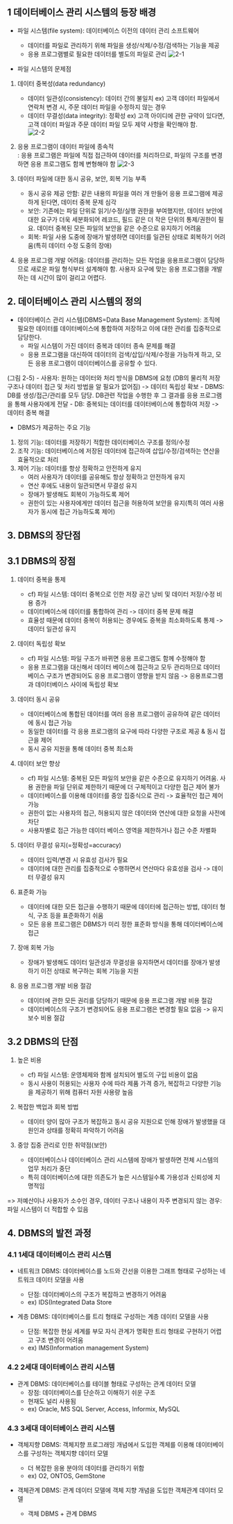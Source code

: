 ## 1 데이터베이스 관리 시스템의 등장 배경
* 파일 시스템(file system): 데이터베이스 이전의 데이터 관리 소프트웨어
    - 데이터를 파일로 관리하기 위해 파일을 생성/삭제/수정/검색하는 기능을 제공
    - 응용 프로그램별로 필요한 데이터를 별도의 파일로 관리
![2-1](https://user-images.githubusercontent.com/104348646/178721922-933a14ec-5cc4-4526-ba2c-4afa877f73fb.jpg)

* 파일 시스템의 문제점
1) 데이터 중복성(data redundancy)
    - 데이터 일관성(consistency): 데이터 간의 불일치
ex) 고객 데이터 파일에서 연락처 변경 시, 주문 데이터 파일을 수정하지 않는 경우
    - 데이터 무결성(data integrity): 정확성
ex) 고객 아이디에 관한 규약이 있다면, 고객 데이터 파일과 주문 데이터 파일 모두 제약 사항을 확인해야 함.  
![2-2](https://user-images.githubusercontent.com/104348646/178722219-27d2065f-ce1d-41d1-b8a3-f51a259ee96a.jpg)

2) 응용 프로그램이 데이터 파일에 종속적  
: 응용 프로그램은 파일에 직접 접근하여 데이터를 처리하므로, 파일의 구조를 변경하면 응용 프로그램도 함께 변형해야 함
![2-3](https://user-images.githubusercontent.com/104348646/178722238-13e2502c-e8d2-4197-8307-54a2b524b276.jpg)

3) 데이터 파일에 대한 동시 공유, 보안, 회복 기능 부족
    - 동시 공유 제공 안함: 같은 내용의 파일을 여러 개 만들어 응용 프로그램에 제공하게 된다면, 데이터 중복 문제 심각  
    - 보안: 기존에는 파일 단위로 읽기/수정/실행 권한을 부여했지만, 데이터 보안에 대한 요구가 더욱 세분화되어 레코드, 필드 같은 더 작은 단위의 통제/권한이 필요. 데이터 중복된 모든 파일의 보안을 같은 수준으로 유지하기 어려움
    - 회복: 파일 사용 도중에 장애가 발생하면 데이터를 일관된 상태로 회복하기 어려움(특히 데이터 수정 도중의 장애)
4) 응용 프로그램 개발 어려움: 데이터를 관리하는 모든 작업을 응용프로그램이 담당하므로 새로운 파일 형식부터 설계해야 함. 사용자 요구에 맞는 응용 프로그램을 개발하는 데 시간이 많이 걸리고 어렵다.

## 2. 데이터베이스 관리 시스템의 정의
* 데이터베이스 관리 시스템(DBMS=Data Base Management System): 조직에 필요한 데이터를 데이터베이스에 통합하여 저장하고 이에 대한 관리를 집중적으로 담당한다.
    - 파일 시스템이 가진 데이터 중복과 데이터 종속 문제를 해결  
    - 응용 프로그램을 대신하여 데이터의 검색/삽입/삭제/수정을 가능하게 하고, 모든 응용 프로그램이 데이터베이스를 공유할 수 있다.

(그림 2-5)
    - 사용자: 원하는 데이터와 처리 방식을 DBMS에 요청 (DB의 물리적 저장 구조나 데이터 접근 및 처리 방법을 알 필요가 없어짐) -> 데이터 독립성 확보
    - DBMS: DB를 생성/접근/관리를 모두 담당. DB관련 작업을 수행한 후 그 결과를 응용 프로그램을 통해 사용자에게 전달
    - DB: 중복되는 데이터를 데이터베이스에 통합하여 저장 -> 데이터 중복 해결

* DBMS가 제공하는 주요 기능
1) 정의 기능: 데이터를 저장하기 적합한 데이터베이스 구조를 정의/수정
2) 조작 기능: 데이터베이스에 저장된 데이터에 접근하여 삽입/수정/검색하는 연산을 효율적으로 처리
3) 제어 기능: 데이터를 항상 정확하고 안전하게 유지
    - 여러 사용자가 데이터를 공유해도 항상 정확하고 안전하게 유지
    - 연산 후에도 내용이 일관되면서 무결성 유지
    - 장애가 발생해도 회복이 가능하도록 제어
    - 권한이 있는 사용자에게만 데이터 접근을 허용하여 보안을 유지(특히 여러 사용자가 동시에 접근 가능하도록 제어)

## 3. DBMS의 장단점

## 3.1 DBMS의 장점
1) 데이터 중복을 통제
    - cf) 파일 시스템: 데이터 중복으로 인한 저장 공간 낭비 및 데이터 저장/수정 비용 증가
    - 데이터베이스에 데이터를 통합하여 관리 -> 데이터 중복 문제 해결
    - 효율성 때문에 데이터 중복이 허용되는 경우에도 중복을 최소화하도록 통제 -> 데이터 일관성 유지

2) 데이터 독립성 확보
    - cf) 파일 시스템: 파일 구조가 바뀌면 응용 프로그램도 함께 수정해야 함
    - 응용 프로그램을 대신해서 데이터 베이스에 접근하고 모두 관리하므로 데이터베이스 구조가 변경되어도 응용 프로그램이 영향을 받지 않음 -> 응용프로그램과 데이터베이스 사이에 독립성 확보

3) 데이터 동시 공유
    - 데이터베이스에 통합된 데이터를 여러 응용 프로그램이 공유하여 같은 데이터에 동시 접근 가능
    - 동일한 데이터를 각 응용 프로그램의 요구에 따라 다양한 구조로 제공 & 동시 접근을 제어
    - 동시 공유 지원을 통해 데이터 중복 최소화

4) 데이터 보안 향상
    - cf) 파일 시스템: 중복된 모든 파일의 보안을 같은 수준으로 유지하기 어려움. 사용 권한을 파일 단위로 제한하기 때문에 더 구체적이고 다양한 접근 제어 불가
    - 데이터베이스를 이용해 데이터를 중앙 집중식으로 관리 -> 효율적인 접근 제어 가능
    - 권한이 없는 사용자의 접근, 허용되지 않은 데이터와 연산에 대한 요청을 사전에 차단
    - 사용자별로 접근 가능한 데이터 베이스 영역을 제한하거나 접근 수준 차별화

5) 데이터 무결성 유지(=정확성=accuracy)
    - 데이터 입력/변경 시 유효성 검사가 필요
    - 데이터에 대한 관리를 집중적으로 수행하면서 연산마다 유효성을 검사 -> 데이터 무결성 유지

6) 표준화 가능
    - 데이터에 대한 모든 접근을 수행하기 때문에 데이터에 접근하는 방법, 데이터 형식, 구조 등을 표준화하기 쉬움
    - 모든 응용 프로그램은 DBMS가 미리 정한 표준화 방식을 통해 데이터베이스에 접근

7) 장애 회복 가능
    - 장애가 발생해도 데이터 일관성과 무결성을 유지하면서 데이터를 장애가 발생하기 이전 상태로 복구하는 회복 기능을 지원

8) 응용 프로그램 개발 비용 절감
    - 데이터에 관한 모든 권리를 담당하기 때문에 응용 프로그램 개발 비용 절감
    - 데이터베이스의 구조가 변경되어도 응용 프로그램은 변경할 필요 없음 -> 유지 보수 비용 절감

## 3.2 DBMS의 단점
1) 높은 비용
    - cf) 파일 시스템: 운영체제와 함께 설치되어 별도의 구입 비용이 없음
    - 동시 사용이 허용되는 사용자 수에 따라 제품 가격 증가, 복잡하고 다양한 기능을 제공하기 위해 컴퓨터 자원 사용량 높음

2) 복잡한 백업과 회복 방법
    - 데이터 양이 많아 구조가 복잡하고 동시 공유 지원으로 인해 장애가 발생했을 대 원인과 상태를 정확히 파악하기 어려움

3) 중앙 집중 관리로 인한 취약점(보안)
    - 데이터베이스나 데이터베이스 관리 시스템에 장애가 발생하면 전체 시스템의 업무 처리가 중단
    - 특히 데이터베이스에 대한 의존도가 높은 시스템일수록 가용성과 신뢰성에 치명적임

=> 저예산이나 사용자가 소수인 경우, 데이터 구조나 내용이 자주 변경되지 않는 경우: 파일 시스템이 더 적합할 수 있음

## 4. DBMS의 발전 과정

### 4.1 1세대 데이터베이스 관리 시스템
* 네트워크 DBMS: 데이터베이스를 노드와 간선을 이용한 그래프 형태로 구성하는 네트워크 데이터 모델을 사용
    - 단점: 데이터베이스의 구조가 복잡하고 변경하기 어려움
    - ex) IDS(Integrated Data Store

* 계층 DBMS: 데이터베이스를 트리 형태로 구성하는 계층 데이터 모델을 사용
    - 단점: 복잡한 현실 세계를 부모 자식 관계가 명확한 트리 형태로 구현하기 어렵고 구조 변경이 어려움
    - ex) IMS(Information management System)

### 4.2 2세대 데이터베이스 관리 시스템
* 관계 DBMS: 데이터베이스를 테이블 형태로 구성하는 관계 데이터 모델
    - 장점: 데이터베이스를 단순하고 이해하기 쉬운 구조
    - 현재도 널리 사용됨
    - ex) Oracle, MS SQL Server, Access, Informix, MySQL

### 4.3 3세대 데이터베이스 관리 시스템
* 객체지향 DBMS: 객체지향 프로그래밍 개념에서 도입한 객체를 이용해 데이터베이스를 구성하는 객체지향 데이터 모델
    - 더 복잡한 응용 분야의 데이터를 관리하기 위함
    - ex) O2, ONTOS, GemStone

* 객체관계 DBMS: 관계 데이터 모델에 객체 지향 개념을 도입한 객체관계 데이터 모델
    - 객체 DBMS + 관계 DBMS
